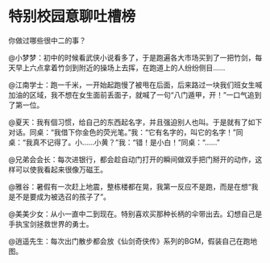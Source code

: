 # 特别校园意聊吐槽榜

你做过哪些很中二的事？ 

@小梦梦：初中的时候看武侠小说看多了，于是跑遍各大市场买到了一把竹剑，每天早上六点拿着竹剑到附近的操场上去挥，在跑道上的人纷纷侧目…… 

@江南学士：跑一千米，一开始起跑慢了被甩在后面，后来路过一块我们班女生喊加油的区域，我不想在女生面前丢面子，就喊了一句“八门遁甲，开！”一口气追到了第一位。 

@夏天：我有個习惯，给自己的东西起名字，并且强迫别人也叫。于是就有了如下对话。同桌：“我借下你金色的荧光笔。”我：“它有名字的，叫它的名字！”同桌：“我真不记得了。小……小黄？”我：“错！是小白！”同桌：“……” 

@兄弟会会长：每次进银行，都会趁自动门打开的瞬间做双手把门掰开的动作，这样可以使我看起来很像万磁王。 

@雅谷：暑假有一次赶上地震，整栋楼都在晃，我第一反应不是跑，而是在想“我是不是要成为被选召的孩子了”。 

@美美少女：从小一直中二到现在。特别喜欢买那种长柄的伞带出去。幻想自己是手执宝剑拯救世界的勇士。 

@逍遥先生：每次出门散步都会放《仙剑奇侠传》系列的BGM，假装自己在跑地图。